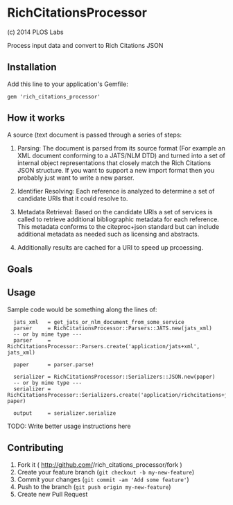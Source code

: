 # RichCitationsProcessor
(c) 2014 PLOS Labs

Process input data and convert to Rich Citations JSON

## Installation

Add this line to your application's Gemfile:

    gem 'rich_citations_processor'


## How it works

A source (text document is passed through a series of steps:

1. Parsing: The document is parsed from its source format (For example an XML document conforming to a JATS/NLM DTD)
and turned into a set of internal object representations that closely match the Rich Citations JSON structure.
If you want to support a new import format then you probably just want to write a new parser.

2. Identifier Resolving: Each reference is analyzed to determine a set of candidate URIs that it could resolve to.

3. Metadata Retrieval: Based on the candidate URIs a set of services is called to retrieve additional bibliographic
metadata for each reference. This metadata conforms to the citeproc+json standard but can include additional metadata as needed such as licensing and abstracts.

4. Additionally results are cached for a URI to speed up prcoessing.

## Goals


## Usage

Sample code would be something along the lines of:

```
  jats_xml   = get_jats_or_nlm_document_from_some_service
  parser     = RichCitationsProcessor::Parsers::JATS.new(jats_xml)
  -- or by mime type ---
  parser     = RichCitationsProcessor::Parsers.create('application/jats+xml', jats_xml)

  paper      = parser.parse!

  serializer = RichCitationsProcessor::Serializers::JSON.new(paper)
  -- or by mime type ---
  serializer = RichCitationsProcessor::Serializers.create('application/richcitations+json', paper)

  output     = serializer.serialize

```

TODO: Write better usage instructions here

## Contributing

1. Fork it ( http://github.com/<my-github-username>/rich_citations_processor/fork )
2. Create your feature branch (`git checkout -b my-new-feature`)
3. Commit your changes (`git commit -am 'Add some feature'`)
4. Push to the branch (`git push origin my-new-feature`)
5. Create new Pull Request
